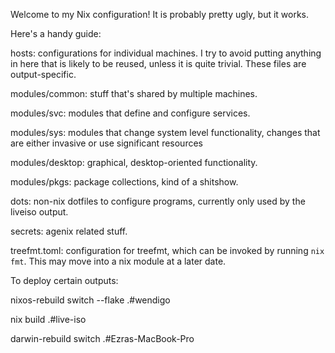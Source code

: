 Welcome to my Nix configuration! It is probably pretty ugly, but it works.

Here's a handy guide:

hosts: configurations for individual machines. I try to avoid putting anything in here that is likely to be reused, unless it is quite trivial. These files are output-specific.

modules/common: stuff that's shared by multiple machines.

modules/svc: modules that define and configure services.

modules/sys: modules that change system level functionality, changes that are either invasive or use significant resources

modules/desktop: graphical, desktop-oriented functionality.

modules/pkgs: package collections, kind of a shitshow.

dots: non-nix dotfiles to configure programs, currently only used by the liveiso output.

secrets: agenix related stuff.

treefmt.toml: configuration for treefmt, which can be invoked by running `nix fmt`. This may move into a nix module at a later date.

To deploy certain outputs:

nixos-rebuild switch --flake .#wendigo

nix build .#live-iso

darwin-rebuild switch .#Ezras-MacBook-Pro
